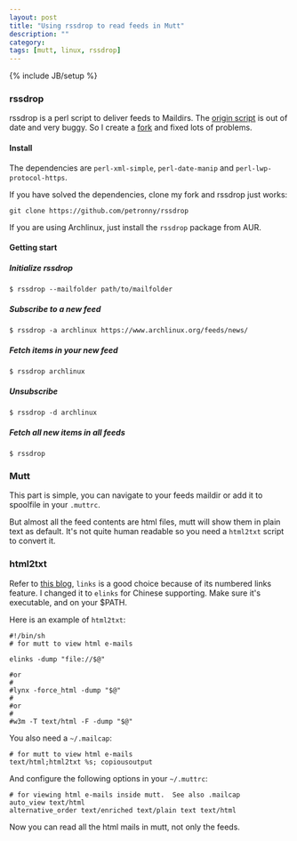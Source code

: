 ```yaml
---
layout: post
title: "Using rssdrop to read feeds in Mutt"
description: ""
category: 
tags: [mutt, linux, rssdrop]
---
```

{% include JB/setup %}

### rssdrop

rssdrop is a perl script to deliver feeds to Maildirs. The [origin script](http://search.cpan.org/~acg/rssdrop/) is out of date and very buggy. So I create a [fork](https://github.com/petronny/rssdrop) and fixed lots of problems.

#### Install

The dependencies are `perl-xml-simple`, `perl-date-manip` and `perl-lwp-protocol-https`.

If you have solved the dependencies, clone my fork and rssdrop just works:

	git clone https://github.com/petronny/rssdrop

If you are using Archlinux, just install the `rssdrop` package from AUR.

#### Getting start

##### Initialize rssdrop

	$ rssdrop --mailfolder path/to/mailfolder

##### Subscribe to a new feed

	$ rssdrop -a archlinux https://www.archlinux.org/feeds/news/

##### Fetch items in your new feed

	$ rssdrop archlinux

##### Unsubscribe

	$ rssdrop -d archlinux

##### Fetch all new items in all feeds

	$ rssdrop

### Mutt

This part is simple, you can navigate to your feeds maildir or add it to spoolfile in your `.muttrc`.

But almost all the feed contents are html files, mutt will show them in plain text as default.
It's not quite human readable so you need a `html2txt` script to convert it.

### html2txt

Refer to [this blog](http://stromberg.dnsalias.org/~strombrg/mutt-html.html), `links` is a good choice because of its numbered links feature. I changed it to `elinks` for Chinese supporting. Make sure it's executable, and on your $PATH.

Here is an example of `html2txt`:

	#!/bin/sh
	# for mutt to view html e-mails
	
	elinks -dump "file://$@"
	
	#or
	#
	#lynx -force_html -dump "$@"
	#
	#or
	#
	#w3m -T text/html -F -dump "$@"

You also need a `~/.mailcap`:

	# for mutt to view html e-mails
	text/html;html2txt %s; copiousoutput

And configure the following options in your `~/.muttrc`:

	# for viewing html e-mails inside mutt.  See also .mailcap
	auto_view text/html
	alternative_order text/enriched text/plain text text/html

Now you can read all the html mails in mutt, not only the feeds.
